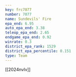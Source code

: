 ```yaml
---
key: frc7077
number: 7077
name: Sundevils' Fire
epa_end: 6.95
auto_epa_end: 3.38
teleop_epa_end: 2.65
endgame_epa_end: 0.92
winrate: 0.3
district_epa_rank: 1529
district_epa_percentile: 0.151
type: Team
---
```

[[2024nvlv]]
